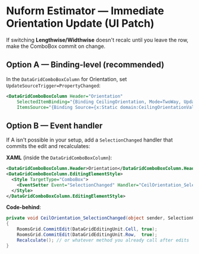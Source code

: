 # Nuform Estimator — Immediate Orientation Update (UI Patch)

If switching **Lengthwise/Widthwise** doesn't recalc until you leave the row, make the ComboBox commit on change.

## Option A — Binding-level (recommended)
In the `DataGridComboBoxColumn` for Orientation, set `UpdateSourceTrigger=PropertyChanged`:

```xml
<DataGridComboBoxColumn Header="Orientation"
    SelectedItemBinding="{Binding CeilingOrientation, Mode=TwoWay, UpdateSourceTrigger=PropertyChanged}"
    ItemsSource="{Binding Source={x:Static domain:CeilingOrientationValues.All}}" />
```

## Option B — Event handler
If A isn't possible in your setup, add a `SelectionChanged` handler that commits the edit and recalculates:

**XAML** (inside the `DataGridComboBoxColumn`):
```xml
<DataGridComboBoxColumn.Header>Orientation</DataGridComboBoxColumn.Header>
<DataGridComboBoxColumn.EditingElementStyle>
  <Style TargetType="ComboBox">
    <EventSetter Event="SelectionChanged" Handler="CeilOrientation_SelectionChanged"/>
  </Style>
</DataGridComboBoxColumn.EditingElementStyle>
```

**Code-behind**:
```csharp
private void CeilOrientation_SelectionChanged(object sender, SelectionChangedEventArgs e)
{
    RoomsGrid.CommitEdit(DataGridEditingUnit.Cell, true);
    RoomsGrid.CommitEdit(DataGridEditingUnit.Row,  true);
    Recalculate(); // or whatever method you already call after edits
}
```